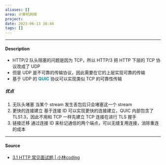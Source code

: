 ```yaml
---
aliases: []
area: 计算机网络
project: 
date: 2023-06-13 16:44
tags: []
---
```

---
#### Description
- HTTP/2 队头阻塞的问题是因为 TCP，所以 HTTP/3 把 HTTP 下层的 TCP 协议改成了 UDP
- 但是 UDP 是不可靠的传输协议，因此需要在它的上层实现可靠的传输
- 基于 UDP 的 **<font color="#0593A2">QUIC</font>** 协议可以实现类似 TCP 的可靠性传输
##### 优点
1. 无队头堵塞
当某个 stream 发生丢包后只会堵塞这一个 stream
1. 更快的连接建立
基于连接 ID 可以实现更快的连接建立，QUIC 内部包含了 TLS1.3，因此不用和 TCP 一样先建立 TCP 连接在进行 TLS 握手
1. 链接迁移
通过连接 ID 来标记通信的两个端点，可以无缝复用连接，消除重连的成本
---
#### Source
- [3.1 HTTP 常见面试题 | 小林coding](https://xiaolincoding.com/network/2_http/http_interview.html#http-3-%E5%81%9A%E4%BA%86%E5%93%AA%E4%BA%9B%E4%BC%98%E5%8C%96)